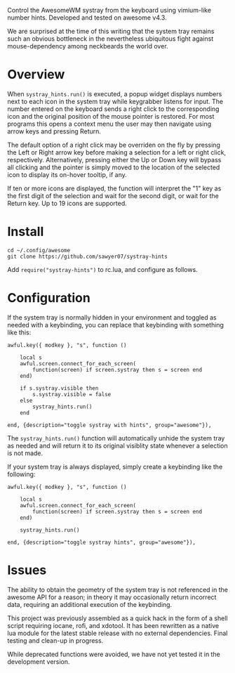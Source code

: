 Control the AwesomeWM systray from the keyboard using vimium-like number hints. Developed and tested on awesome v4.3. 

We are surprised at the time of this writing that the system tray remains such an obvious bottleneck in the nevertheless ubiquitous fight against mouse-dependency among neckbeards the world over. 

# Overview

When `systray_hints.run()` is executed, a popup widget displays numbers next to each icon in the system tray while keygrabber listens for input. The number entered on the keyboard sends a right click to the corresponding icon and the original position of the mouse pointer is restored. For most programs this opens a context menu the user may then navigate using arrow keys and pressing Return. 

The default option of a right click may be overriden on the fly by pressing the Left or Right arrow key before making a selection for a left or right click, respectively. Alternatively, pressing either the Up or Down key will bypass all clicking and the pointer is simply moved to the location of the selected icon to display its on-hover tooltip, if any.

If ten or more icons are displayed, the function will interpret the "1" key as the first digit of the selection and wait for the second digit, or wait for the Return key. Up to 19 icons are supported.

# Install

    cd ~/.config/awesome
    git clone https://github.com/sawyer07/systray-hints

Add `require("systray-hints")` to rc.lua, and configure as follows. 

# Configuration

If the system tray is normally hidden in your environment and toggled as needed with a keybinding, you can replace that keybinding with something like this:

    awful.key({ modkey }, "s", function ()

        local s
        awful.screen.connect_for_each_screen(
            function(screen) if screen.systray then s = screen end 
        end)

        if s.systray.visible then
            s.systray.visible = false
        else
            systray_hints.run()
        end

    end, {description="toggle systray with hints", group="awesome"}),

The `systray_hints.run()` function will automatically unhide the system tray as needed and will return it to its original visiblity state whenever a selection is not made.

If your system tray is always displayed, simply create a keybinding like the following:

    awful.key({ modkey }, "s", function ()

        local s
        awful.screen.connect_for_each_screen(
            function(screen) if screen.systray then s = screen end 
        end)

        systray_hints.run() 

    end, {description="toggle systray hints", group="awesome"}),

# Issues

The ability to obtain the geometry of the system tray is not referenced in the awesome API for a reason; in theory it may occasionally return incorrect data, requiring an additional execution of the keybinding.

This project was previously assembled as a quick hack in the form of a shell script requiring iocane, rofi, and xdotool. It has been rewritten as a native lua module for the latest stable release with no external dependencies. Final testing and clean-up in progress.

While deprecated functions were avoided, we have not yet tested it in the development version.
